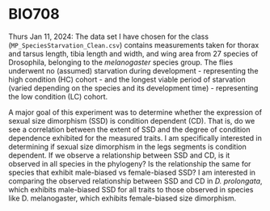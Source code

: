 # BIO708

Thurs Jan 11, 2024: The data set I have chosen for the class (`MP_SpeciesStarvation_Clean.csv`) contains measurements taken for thorax and tarsus length, tibia length and width, and wing area from  27 species of Drosophila, belonging to the *melanogaster* species group. The flies underwent no (assumed) starvation during development - representing the high condition (HC) cohort - and the longest viable period of starvation (varied depending on the species and its development time) - representing the low condition (LC) cohort. 

A major goal of this experiment was to determine whether the expression of sexual size dimorphism (SSD) is condition dependent (CD). That is, do we see a correlation between the extent of SSD and the degree of condition dependence exhibited for the measured traits. I am specifically interested in determining if sexual size dimorphism in the legs segments is condition dependent. If we observe a relationship between SSD and CD, is it observed in all species in the phylogeny? Is the relationship the same for species that exhibit male-biased vs female-biased SSD? I am interested in comparing the observed relationship between SSD and CD in *D. prolongata*, which exhibits male-biased SSD for all traits to those observed in species like D. melanogaster, which exhibits female-biased size dimorphism. 


